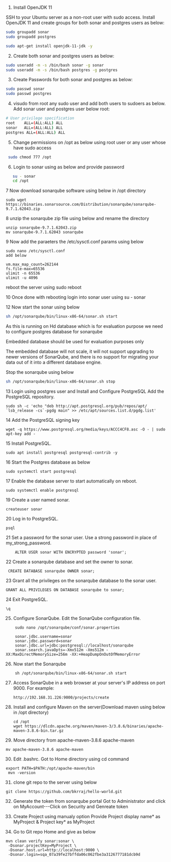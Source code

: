 1. Install OpenJDK 11

  SSH to your Ubuntu server as a non-root user with sudo access.
  Install OpenJDK 11 and create groups for both sonar and postgres users as below:
  
  ```bash
 sudo groupadd sonar
 sudo groupadd postgres
 ``` 
  ```bash
sudo apt-get install openjdk-11-jdk -y
  ```
2. Create both sonar and postgres users as below:

```bash
sudo useradd -m -s /bin/bash sonar -g sonar
sudo useradd -m -s /bin/bash postgres -g postgres

```
3. Create Passwords for both sonar and postgres as below:

```bash
sudo passwd sonar
sudo passwd postgres
```
4. visudo from root any sudo user and add both users to sudoers as below. Add sonar user and postgres user below root:
```bash
# User privilege specification
root    ALL=(ALL:ALL) ALL
sonar   ALL=(ALL:ALL) ALL
postgres ALL=(ALL:ALL) ALL
```
5. Change permissions on /opt as below using root user or any user whose have sudo access
```bash
 sudo chmod 777 /opt
```
6. Login to sonar using as below and provide password
```bash
   su - sonar 
   cd /opt
```
7 Now download sonarqube software using below in /opt directory

    sudo wget https://binaries.sonarsource.com/Distribution/sonarqube/sonarqube-9.7.1.62043.zip
    
8 unzip the sonarqube zip file using below and rename the directory

    unzip sonarqube-9.7.1.62043.zip
    mv sonarqube-9.7.1.62043 sonarqube

9 Now add the paraeters the /etc/sysctl.conf params using below

    sudo nano /etc/sysctl.conf
    add below
    
    vm.max_map_count=262144
    fs.file-max=65536
    ulimit -n 65536
    ulimit -u 4096

reboot the server using sudo reboot

10 Once done with rebooting login into sonar user using su - sonar

12 Now start the sonar using below
```bash
sh /opt/sonarqube/bin/linux-x86-64/sonar.sh start
```
 As this is running on Hd database which is for evaluation purpose we need to configure postgres database for sonarqube

Embedded database should be used for evaluation purposes only

The embedded database will not scale, it will not support upgrading to newer versions of SonarQube, and there is no support for migrating your data out of it into a different database engine.

 Stop the sonarqube using below
  ```bash
  sh /opt/sonarqube/bin/linux-x86-64/sonar.sh stop
  ```
13  Login using postgres user and Install and Configure PostgreSQL
    Add the PostgreSQL repository.

    sudo sh -c 'echo "deb http://apt.postgresql.org/pub/repos/apt/ `lsb_release -cs`-pgdg main" >> /etc/apt/sources.list.d/pgdg.list'
    
14 Add the PostgreSQL signing key

    wget -q https://www.postgresql.org/media/keys/ACCC4CF8.asc -O - | sudo apt-key add -

15 Install PostgreSQL.

    sudo apt install postgresql postgresql-contrib -y

16 Start the Postgres database as below

    sudo systemctl start postgresql

17 Enable the database server to start automatically on reboot.

    sudo systemctl enable postgresql
    
19 Create a user named sonar.

    createuser sonar

20 Log in to PostgreSQL.

    psql

21 Set a password for the sonar user. Use a strong password in place of my_strong_password.
```
    ALTER USER sonar WITH ENCRYPTED password 'sonar';
```
22 Create a sonarqube database and set the owner to sonar.

     CREATE DATABASE sonarqube OWNER sonar;

23 Grant all the privileges on the sonarqube database to the sonar user.

    GRANT ALL PRIVILEGES ON DATABASE sonarqube to sonar;

24 Exit PostgreSQL.

    \q
    
25. Configure SonarQube. Edit the SonarQube configuration file.
```
    sudo nano /opt/sonarqube/conf/sonar.properties

    sonar.jdbc.username=sonar
    sonar.jdbc.password=sonar
    sonar.jdbc.url=jdbc:postgresql://localhost/sonarqube
    sonar.search.javaOpts=-Xmx512m -Xms512m -XX:MaxDirectMemorySize=256m -XX:+HeapDumpOnOutOfMemoryError
```
26. Now start the Sonarqube 
```
    sh /opt/sonarqube/bin/linux-x86-64/sonar.sh start
```
27. Access SonarQube in a web browser at your server's IP address on port 9000. For example:
    ```
    http://192.168.31.226:9000/projects/create

28. Install and configure Maven on the server(Download maven using below in /opt directory)
    ```
    cd /opt
    wget https://dlcdn.apache.org/maven/maven-3/3.8.6/binaries/apache-maven-3.8.6-bin.tar.gz
    
29. Move directory from apache-maven-3.8.6 apache-maven
   ```
  mv apache-maven-3.8.6 apache-maven
   ```
30. Edit .bashrc.  Got to Home directory using cd command
 ```
 export PATH=$PATH:/opt/apache-maven/bin
  mvn -version
 ```
 
31. clone  git repo to the server using below
```
git clone https://github.com/bkrraj/hello-world.git
```
32. Generate the token from sonarqube portal
    Got to Administrator and click on MyAccount---Click on Security and Genreate token
    
33. Create Project using manualy option
Provide Project display name* as MyProject & Project key* as MyProject

34. Go to Git repo Home
 and give as below
 ```
 mvn clean verify sonar:sonar \
  -Dsonar.projectKey=MyProject \
  -Dsonar.host.url=http://localhost:9000 \
  -Dsonar.login=sqa_07a39fe27bffda06c062fbe3a3126777181dcb9d
